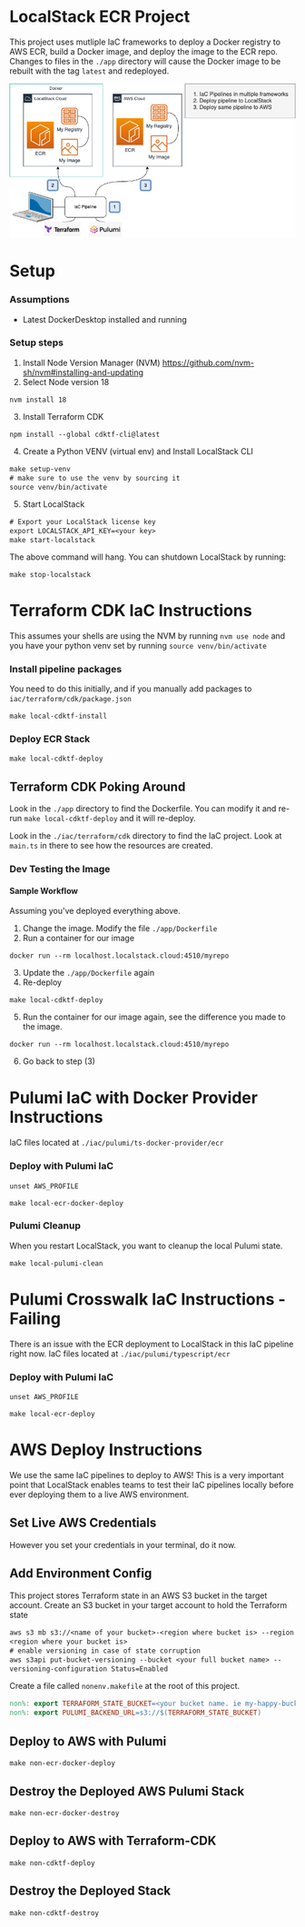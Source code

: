 # LocalStack ECR Project

This project uses mutliple IaC frameworks to deploy a Docker registry to AWS ECR, build a Docker image,
and deploy the image to the ECR repo. Changes to files in the `./app` directory will cause the Docker
image to be rebuilt with the tag `latest` and redeployed.

!["Sample"](./docs/img/solution-diags.png "Sample")

# Setup

### Assumptions

- Latest DockerDesktop installed and running

### Setup steps

1. Install Node Version Manager (NVM)
   https://github.com/nvm-sh/nvm#installing-and-updating
2. Select Node version 18

```shell
nvm install 18
```

3. Install Terraform CDK

```shell
npm install --global cdktf-cli@latest
```

4. Create a Python VENV (virtual env) and Install LocalStack CLI

```shell
make setup-venv
# make sure to use the venv by sourcing it
source venv/bin/activate
```

5. Start LocalStack

```shell
# Export your LocalStack license key
export LOCALSTACK_API_KEY=<your key>
make start-localstack
```

The above command will hang. You can shutdown LocalStack by running:

```shell
make stop-localstack
```

# Terraform CDK IaC Instructions

This assumes your shells are using the NVM by running `nvm use node` and you have your python venv set by
running `source venv/bin/activate`

### Install pipeline packages

You need to do this initially, and if you manually add packages to `iac/terraform/cdk/package.json`

```shell
make local-cdktf-install
```

### Deploy ECR Stack

```shell
make local-cdktf-deploy
```

## Terraform CDK Poking Around

Look in the `./app` directory to find the Dockerfile. You can modify it and re-run `make local-cdktf-deploy` and it will
re-deploy.

Look in the `./iac/terraform/cdk` directory to find the IaC project. Look at `main.ts` in there to see how the resources
are created.

### Dev Testing the Image

#### Sample Workflow

Assuming you've deployed everything above.

1. Change the image. Modify the file `./app/Dockerfile`
2. Run a container for our image

```shell
docker run --rm localhost.localstack.cloud:4510/myrepo
```

3. Update the `./app/Dockerfile` again
4. Re-deploy

```shell 
make local-cdktf-deploy
```

5. Run the container for our image again, see the difference you made to the image.

```shell
docker run --rm localhost.localstack.cloud:4510/myrepo
```

6. Go back to step (3)

# Pulumi IaC with Docker Provider Instructions

IaC files located at `./iac/pulumi/ts-docker-provider/ecr`

### Deploy with Pulumi IaC

```shell
unset AWS_PROFILE
```

```shell
make local-ecr-docker-deploy
```

### Pulumi Cleanup

When you restart LocalStack, you want to cleanup the local Pulumi state.

```shell
make local-pulumi-clean
```

# Pulumi Crosswalk IaC Instructions - Failing

There is an issue with the ECR deployment to LocalStack in this IaC pipeline right now.
IaC files located at `./iac/pulumi/typescript/ecr`

### Deploy with Pulumi IaC

```shell
unset AWS_PROFILE
```

```shell
make local-ecr-deploy
```

# AWS Deploy Instructions

We use the same IaC pipelines to deploy to AWS! This is a very important point that LocalStack enables teams
to test their IaC pipelines locally before ever deploying them to a live AWS environment.

## Set Live AWS Credentials

However you set your credentials in your terminal, do it now.

## Add Environment Config

This project stores Terraform state in an AWS S3 bucket in the target account.
Create an S3 bucket in your target account to hold the Terraform state

```shell
aws s3 mb s3://<name of your bucket>-<region where bucket is> --region <region where your bucket is>
# enable versioning in case of state corruption
aws s3api put-bucket-versioning --bucket <your full bucket name> --versioning-configuration Status=Enabled
```

Create a file called `nonenv.makefile` at the root of this project.

```makefile
non%: export TERRAFORM_STATE_BUCKET=<your bucket name. ie my-happy-bucket-us-west-2>
non%: export PULUMI_BACKEND_URL=s3://$(TERRAFORM_STATE_BUCKET)
```

## Deploy to AWS with Pulumi

```shell
make non-ecr-docker-deploy
```

## Destroy the Deployed AWS Pulumi Stack

```shell
make non-ecr-docker-destroy
```

## Deploy to AWS with Terraform-CDK

```shell
make non-cdktf-deploy
```

## Destroy the Deployed Stack

```shell
make non-cdktf-destroy
```